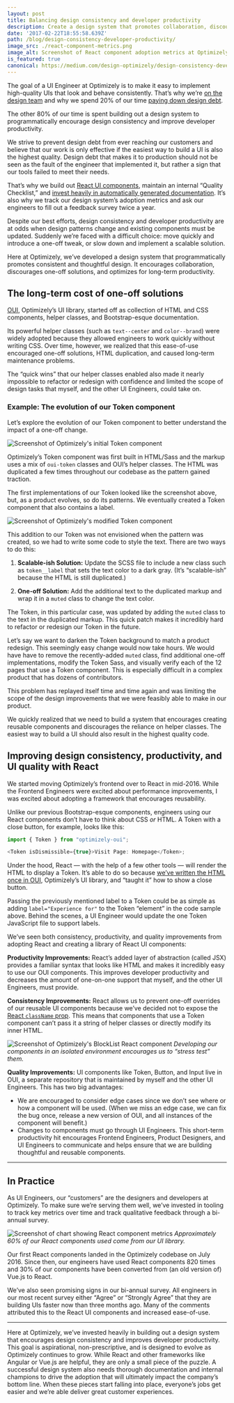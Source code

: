 ```yaml
---
layout: post
title: Balancing design consistency and developer productivity
description: Create a design system that promotes collaboration, discourages one-off solutions, and optimizes for long-term productivity.
date: '2017-02-22T18:55:58.639Z'
path: /blog/design-consistency-developer-productivity/
image_src: ./react-component-metrics.png
image_alt: Screenshot of React component adoption metrics at Optimizely
is_featured: true
canonical: https://medium.com/design-optimizely/design-consistency-developer-productivity-e6850d378fd6
---
```


The goal of a UI Engineer at Optimizely is to make it easy to implement high-quality UIs that look and behave consistently. That’s why we’re [on the design team](https://medium.com/design-optimizely/why-we-hire-ui-engineers-on-optimizely-s-design-team-b2a789553b79) and why we spend 20% of our time [paying down design debt](https://medium.com/design-optimizely/pay-down-design-debt-with-polish-day-867eb59dd83d).

The other 80% of our time is spent building out a design system to programmatically encourage design consistency and improve developer productivity.

We strive to prevent design debt from ever reaching our customers and believe that our work is only effective if the easiest way to build a UI is also the highest quality. Design debt that makes it to production should not be seen as the fault of the engineer that implemented it, but rather a sign that our tools failed to meet their needs.

That’s why we build out [React UI components](http://design.optimizely.com/docs/oui/22.5.1/react/), maintain an internal “Quality Checklist,” and [invest heavily in automatically generated documentation](https://github.com/optimizely/oui/issues/686). It’s also why we track our design system’s adoption metrics and ask our engineers to fill out a feedback survey twice a year.

Despite our best efforts, design consistency and developer productivity are at odds when design patterns change and existing components must be updated. Suddenly we’re faced with a difficult choice: move quickly and introduce a one-off tweak, or slow down and implement a scalable solution.

Here at Optimizely, we’ve developed a design system that programmatically promotes consistent and thoughtful design. It encourages collaboration, discourages one-off solutions, and optimizes for long-term productivity.

## The long-term cost of one-off solutions

[OUI](http://github.com/optimizely/oui), Optimizely’s UI library, started off as collection of HTML and CSS components, helper classes, and Bootstrap-esque documentation.

Its powerful helper classes (such as `text--center` and `color--brand`) were widely adopted because they allowed engineers to work quickly without writing CSS. Over time, however, we realized that this ease-of-use encouraged one-off solutions, HTML duplication, and caused long-term maintenance problems.

The “quick wins” that our helper classes enabled also made it nearly impossible to refactor or redesign with confidence and limited the scope of design tasks that myself, and the other UI Engineers, could take on.

### Example: The evolution of our Token component

Let’s explore the evolution of our Token component to better understand the impact of a one-off change.

![Screenshot of Optimizely's initial `Token` component](./token.png)

Optimizely’s Token component was first built in HTML/Sass and the markup uses a mix of `oui-token` classes and OUI’s helper classes. The HTML was duplicated a few times throughout our codebase as the pattern gained traction.

The first implementations of our Token looked like the screenshot above, but, as a product evolves, so do its patterns. We eventually created a Token component that also contains a label.

![Screenshot of Optimizely's modified `Token` component](./modified-token.png)

This addition to our Token was not envisioned when the pattern was created, so we had to write some code to style the text. There are two ways to do this:

1.  **Scalable-ish Solution:** Update the SCSS file to include a new class such as `token__label` that sets the text color to a dark gray. (It’s “scalable-ish” because the HTML is still duplicated.)

2.  **One-off Solution:** Add the additional text to the duplicated markup and wrap it in a `muted` class to change the text color.

The Token, in this particular case, was updated by adding the `muted` class to the text in the duplicated markup. This quick patch makes it incredibly hard to refactor or redesign our Token in the future.

Let’s say we want to darken the Token background to match a product redesign. This seemingly easy change would now take hours. We would have have to remove the recently-added `muted` class, find additional one-off implementations, modify the Token Sass, and visually verify each of the 12 pages that use a Token component. This is especially difficult in a complex product that has dozens of contributors.

This problem has replayed itself time and time again and was limiting the scope of the design improvements that we were feasibly able to make in our product.

We quickly realized that we need to build a system that encourages creating reusable components and discourages the reliance on helper classes. The easiest way to build a UI should also result in the highest quality code.

## Improving design consistency, productivity, and UI quality with React

We started moving Optimizely’s frontend over to React in mid-2016. While the Frontend Engineers were excited about performance improvements, I was excited about adopting a framework that encourages reusability.

Unlike our previous Bootstrap-esque components, engineers using our React components don’t have to think about CSS _or_ HTML. A Token with a close button, for example, looks like this:

```js
import { Token } from "optimizely-oui";

<Token isDismissible={true}>Visit Page: Homepage</Token>;
```

Under the hood, React — with the help of a few other tools — will render the HTML to display a Token. It’s able to do so because [we’ve written the HTML once in OUI](https://github.com/optimizely/oui/blob/77e7394a2d7fc2915eff3dfaacc63e4c8dc9e24f/src/components/Token/index.js), Optimizely’s UI library, and “taught it” how to show a close button.

Passing the previously mentioned label to a Token could be as simple as adding `label="Experience for"` to the Token “element” in the code sample above. Behind the scenes, a UI Engineer would update the one Token JavaScript file to support labels.

We’ve seen both consistency, productivity, and quality improvements from adopting React and creating a library of React UI components:

**Productivity Improvements:** React’s added layer of abstraction (called JSX) provides a familiar syntax that looks like HTML and makes it incredibly easy to use our OUI components. This improves developer productivity and decreases the amount of one-on-one support that myself, and the other UI Engineers, must provide.

**Consistency Improvements:** React allows us to prevent one-off overrides of our reusable UI components because we’ve decided not to expose the [React `className` prop](https://facebook.github.io/react/docs/dom-elements.html). This means that components that use a Token component can’t pass it a string of helper classes or directly modify its inner HTML.

![Screenshot of Optimizely's BlockList React component](./blocklist.png)
_Developing our components in an isolated environment encourages us to “stress test” them._

**Quality Improvements:** UI components like Token, Button, and Input live in OUI, a separate repository that is maintained by myself and the other UI Engineers. This has two big advantages:

* We are encouraged to consider edge cases since we don’t see where or how a component will be used. (When we miss an edge case, we can fix the bug once, release a new version of OUI, and all instances of the component will benefit.)
* Changes to components must go through UI Engineers. This short-term productivity hit encourages Frontend Engineers, Product Designers, and UI Engineers to communicate and helps ensure that we are building thoughtful and reusable components.

---

## In Practice

As UI Engineers, our “customers” are the designers and developers at Optimizely. To make sure we’re serving them well, we’ve invested in tooling to track key metrics over time and track qualitative feedback through a bi-annual survey.

![Screenshot of chart showing React component metrics](./react-component-metrics.png)
_Approximately 60% of our React components used come from our UI library._

Our first React components landed in the Optimizely codebase on July 2016. Since then, our engineers have used React components 820 times and 30% of our components have been converted from (an old version of) Vue.js to React.

We’ve also seen promising signs in our bi-annual survey. All engineers in our most recent survey either “Agree” or “Strongly Agree” that they are building UIs faster now than three months ago. Many of the comments attributed this to the React UI components and increased ease-of-use.

---

Here at Optimizely, we’ve invested heavily in building out a design system that encourages design consistency and improves developer productivity. This goal is aspirational, non-prescriptive, and is designed to evolve as Optimizely continues to grow. While React and other frameworks like Angular or Vue.js are helpful, they are only a small piece of the puzzle. A successful design system also needs thorough documentation and internal champions to drive the adoption that will ultimately impact the company’s bottom line. When these pieces start falling into place, everyone’s jobs get easier and we’re able deliver great customer experiences.
